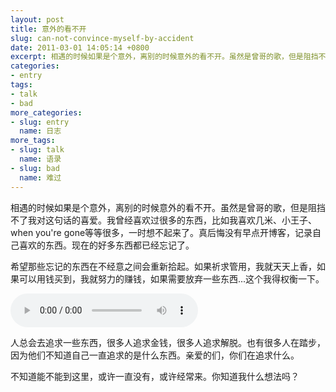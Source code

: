```yaml
---
layout: post
title: 意外的看不开
slug: can-not-convince-myself-by-accident
date: 2011-03-01 14:05:14 +0800
excerpt: 相遇的时候如果是个意外，离别的时候意外的看不开。虽然是曾哥的歌，但是阻挡不了我对这句话的喜爱。我曾经喜欢过很多的东西，比如我喜欢几米、小王子、when youre gone等等很多，一时想不起来了。真后悔没有早点开博客，记录自己喜欢的东西。现在的好多东西都已经忘记了。
categories:
- entry
tags:
- talk
- bad
more_categories:
- slug: entry
  name: 日志
more_tags:
- slug: talk
  name: 语录
- slug: bad
  name: 难过
---
```


相遇的时候如果是个意外，离别的时候意外的看不开。虽然是曾哥的歌，但是阻挡不了我对这句话的喜爱。我曾经喜欢过很多的东西，比如我喜欢几米、小王子、when you're gone等等很多，一时想不起来了。真后悔没有早点开博客，记录自己喜欢的东西。现在的好多东西都已经忘记了。


希望那些忘记的东西在不经意之间会重新拾起。如果祈求管用，我就天天上香，如果可以用钱买到，我就努力的赚钱，如果需要放弃一些东西...这个我得权衡一下。

<audio controls="controls">
	<source src="{{ site.path.uploads }}2011/03/01/can-not-convince-myself-by-accident/Cocoon-Chupee.mp3" type="audio/mpeg" />
	Your browser does not support the audio element.
</audio>

人总会去追求一些东西，很多人追求金钱，很多人追求解脱。也有很多人在踏步，因为他们不知道自己一直追求的是什么东西。亲爱的们，你们在追求什么。

不知道能不能到这里，或许一直没有，或许经常来。你知道我什么想法吗？
